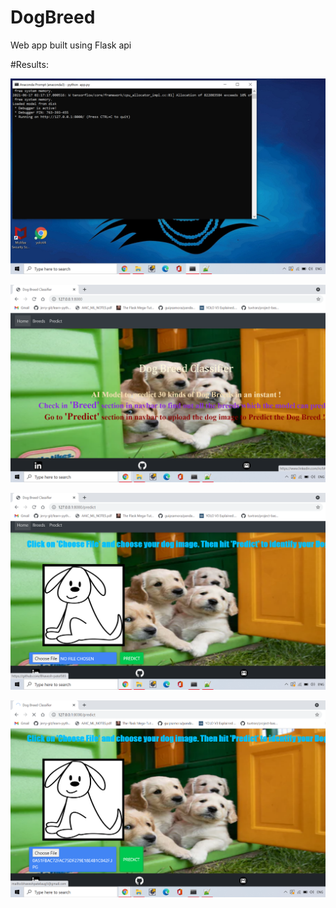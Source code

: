 # DogBreed

Web app built using Flask api

#Results:

![Screenshot(15)](https://github.com/bpatel585/DogBreed/blob/main/Results/Screenshot%20(15).png)

![Screenshot(12)](https://github.com/bpatel585/DogBreed/blob/main/Results/Screenshot%20(12).png)

![Screenshot(13)](https://github.com/bpatel585/DogBreed/blob/main/Results/Screenshot%20(13).png)

![Screenshot(14)](https://github.com/bpatel585/DogBreed/blob/main/Results/Screenshot%20(14).png)
